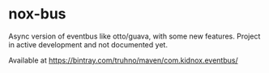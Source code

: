 nox-bus
=======

Async version of eventbus like otto/guava, with some new features.
Project in active development and not documented yet.

Available at https://bintray.com/truhno/maven/com.kidnox.eventbus/
